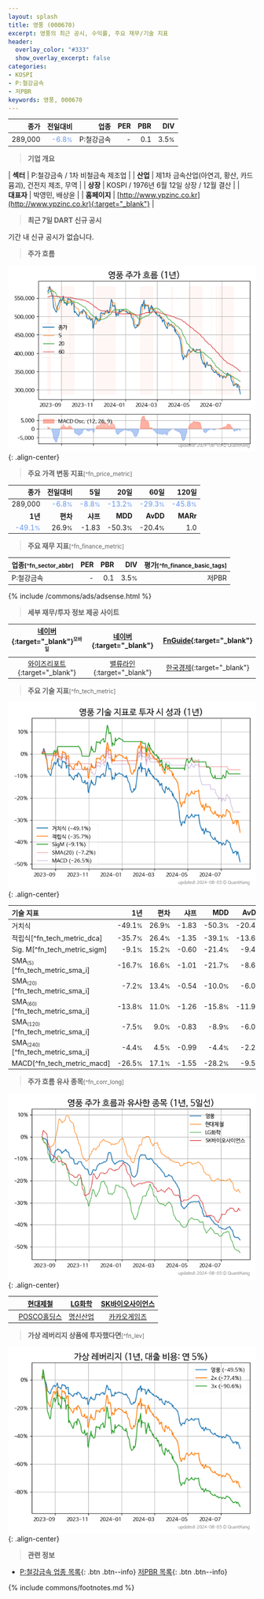 ```yaml
---
layout: splash
title: 영풍 (000670)
excerpt: 영풍의 최근 공시, 수익률, 주요 재무/기술 지표
header:
  overlay_color: "#333"
  show_overlay_excerpt: false
categories:
- KOSPI
- P:철강금속
- 저PBR
keywords: 영풍, 000670
---
```


| **종가** | **전일대비** | **업종** | **PER** | **PBR** | **DIV** |
| -------: | -----------: | -------: | ------: | ------: | ------: |
| 289,000 | <span style="color: cornflowerblue">-6.8<small>%</small></span> | P:철강금속 | - | 0.1 | 3.5<small>%</small> |

<!-- more -->


> **기업 개요**<a id="company"></a>

| <span style="white-space:nowrap;">**섹터**</span> | P:철강금속 / 1차 비철금속 제조업 |
| <span style="white-space:nowrap;">**산업**</span> | 제1차 금속산업(아연괴, 황산, 카드뮴괴), 건전지 제조, 무역 |
| <span style="white-space:nowrap;">**상장**</span> | KOSPI / 1976년 6월 12일 상장 / 12월 결산 |
| <span style="white-space:nowrap;">**대표자**</span> | 박영민, 배상윤 |
| <span style="white-space:nowrap;">**홈페이지**</span> | [http://www.ypzinc.co.kr](http://www.ypzinc.co.kr){:target="_blank"} |


> **최근 7일 DART 신규 공시**<a id="dart"></a>

기간 내 신규 공시가 없습니다.


> **주가 흐름**<a id="price"></a>

![000670](/stock/images/000670.png){: .align-center}


> **주요 가격 변동 지표**<small>[^fn_price_metric]</small>

| **종가** | **전일대비** | **5일** | **20일** | **60일** | **120일** |
| -------: | -----------: | ------: | -------: | -------: | --------: |
| 289,000 | <span style="color: cornflowerblue">-6.8<small>%</small></span> | <span style="color: cornflowerblue">-8.8<small>%</small></span> | <span style="color: cornflowerblue">-13.2<small>%</small></span> | <span style="color: cornflowerblue">-29.3<small>%</small></span> | <span style="color: cornflowerblue">-45.8<small>%</small></span> |
| **1년** | **편차** | **샤프** | **MDD** | **AvDD** | **MARr** |
| <span style="color: cornflowerblue">-49.1<small>%</small></span> | 26.9<small>%</small> | -1.83 | -50.3<small>%</small> | -20.4<small>%</small> | 1.0 |


> **주요 재무 지표**<small>[^fn_finance_metric]</small>

| **업종**<small>[^fn_sector_abbr]</small> | **PER** | **PBR** | **DIV** | **평가**<small>[^fn_finance_basic_tags]</small> |
| :--------------------------------------- | ------: | ------: | ------: | ----------------------------------------------: |
| P:철강금속 | - | 0.1 | 3.5<small>%</small> | 저PBR |



{% include /commons/ads/adsense.html %}

> **세부 재무/투자 정보 제공 사이트**

| [네이버](https://m.stock.naver.com/domestic/stock/000670/finance/summary){:target="_blank"}<sup><small>모바일</small></sup> | [네이버](https://finance.naver.com/item/coinfo.naver?code=000670){:target="_blank"} | [FnGuide](https://comp.fnguide.com/SVO2/ASP/SVD_Invest.asp?gicode=A000670&MenuYn=Y){:target="_blank"} |
| :---: | :---: | :---: |
| [와이즈리포트](https://comp.wisereport.co.kr/company/c1040001.aspx?cmp_cd=000670){:target="_blank"} | [밸류라인](https://www.valueline.co.kr/finance/summary/000670){:target="_blank"} | [한국경제](https://markets.hankyung.com/stock/000670/financial-summary){:target="_blank"} |


> **주요 기술 지표**<small>[^fn_tech_metric]</small>


![000670](/stock/images/000670_tech.png){: .align-center}

| **기술 지표** | **1년** | **편차** | **샤프** | **MDD** | **AvDD** |
| :------------ | ------: | -----------: | -------: | ------: | -------: |
| 거치식 | -49.1<small>%</small> | 26.9<small>%</small> | -1.83 | -50.3<small>%</small> | -20.4<small>%</small> |
| 적립식[^fn_tech_metric_dca] | -35.7<small>%</small> | 26.4<small>%</small> | -1.35 | -39.1<small>%</small> | -13.6<small>%</small> |
| Sig. M[^fn_tech_metric_sigm] | -9.1<small>%</small> | 15.2<small>%</small> | -0.60 | -21.4<small>%</small> | -9.4<small>%</small> |
| SMA<small><sub>(5)</sub></small>[^fn_tech_metric_sma_i] | -16.7<small>%</small> | 16.6<small>%</small> | -1.01 | -21.7<small>%</small> | -8.6<small>%</small> |
| SMA<small><sub>(20)</sub></small>[^fn_tech_metric_sma_i] | -7.2<small>%</small> | 13.4<small>%</small> | -0.54 | -10.0<small>%</small> | -6.0<small>%</small> |
| SMA<small><sub>(60)</sub></small>[^fn_tech_metric_sma_i] | -13.8<small>%</small> | 11.0<small>%</small> | -1.26 | -15.8<small>%</small> | -11.9<small>%</small> |
| SMA<small><sub>(120)</sub></small>[^fn_tech_metric_sma_i] | -7.5<small>%</small> | 9.0<small>%</small> | -0.83 | -8.9<small>%</small> | -6.0<small>%</small> |
| SMA<small><sub>(240)</sub></small>[^fn_tech_metric_sma_i] | -4.4<small>%</small> | 4.5<small>%</small> | -0.99 | -4.4<small>%</small> | -2.2<small>%</small> |
| MACD[^fn_tech_metric_macd] | -26.5<small>%</small> | 17.1<small>%</small> | -1.55 | -28.2<small>%</small> | -9.5<small>%</small> |


> **주가 흐름 유사 종목**<a id="corr"></a><small>[^fn_corr_long]</small>

![000670](/stock/images/000670_corr.png){: .align-center}

|       | [현대제철](/004020/) | [LG화학](/051910/) | [SK바이오사이언스](/302440/) |
| :---: | :------------------------------------: | :------------------------------------: | :------------------------------------: |
|       | [POSCO홀딩스](/005490/) | [명신산업](/009900/) | [카카오게임즈](/293490/) |


> **가상 레버리지 상품에 투자했다면**<a id="2x"></a><small>[^fn_lev]</small>

![000670](/stock/images/000670_2x.png){: .align-center}


> **관련 정보**

- [P:철강금속 업종 목록](/stats/sector/kospi_업종_철강금속_종목/){: .btn .btn--info} [저PBR 목록](/fn/fn_low_pbr/){: .btn .btn--info}

{% include commons/footnotes.md %}